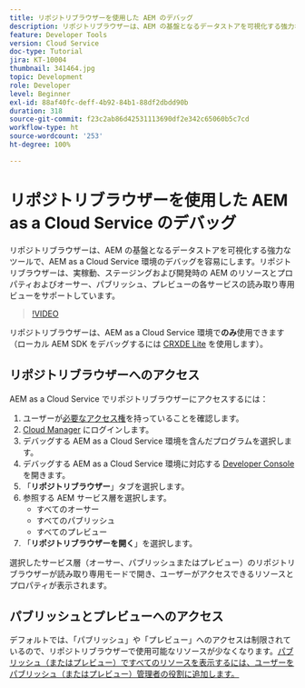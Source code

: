 ```yaml
---
title: リポジトリブラウザーを使用した AEM のデバッグ
description: リポジトリブラウザーは、AEM の基盤となるデータストアを可視化する強力なツールで、AEM as a Cloud Service 環境のデバッグを容易にします。
feature: Developer Tools
version: Cloud Service
doc-type: Tutorial
jira: KT-10004
thumbnail: 341464.jpg
topic: Development
role: Developer
level: Beginner
exl-id: 88af40fc-deff-4b92-84b1-88df2dbdd90b
duration: 318
source-git-commit: f23c2ab86d42531113690df2e342c65060b5c7cd
workflow-type: ht
source-wordcount: '253'
ht-degree: 100%

---
```


# リポジトリブラウザーを使用した AEM as a Cloud Service のデバッグ

リポジトリブラウザーは、AEM の基盤となるデータストアを可視化する強力なツールで、AEM as a Cloud Service 環境のデバッグを容易にします。リポジトリブラウザーは、実稼動、ステージングおよび開発時の AEM のリソースとプロパティおよびオーサー、パブリッシュ、プレビューの各サービスの読み取り専用ビューをサポートしています。

>[!VIDEO](https://video.tv.adobe.com/v/341464?quality=12&learn=on)

リポジトリブラウザーは、AEM as a Cloud Service 環境で&#x200B;__のみ__&#x200B;使用できます（ローカル AEM SDK をデバッグするには [CRXDE Lite](../aem-sdk-local-quickstart/other-tools.md#crxde-lite) を使用します）。

## リポジトリブラウザーへのアクセス

AEM as a Cloud Service でリポジトリブラウザーにアクセスするには：

1. ユーザーが[必要なアクセス権](https://experienceleague.adobe.com/docs/experience-manager-cloud-service/content/implementing/developer-tools/repository-browser.html?lang=ja#access-prerequisites)を持っていることを確認します。
1. [Cloud Manager](https://my.cloudmanager.adobe.com) にログインします。
1. デバッグする AEM as a Cloud Service 環境を含んだプログラムを選択します。
1. デバッグする AEM as a Cloud Service 環境に対応する [Developer Console](./developer-console.md) を開きます。
1. 「__リポジトリブラウザー__」タブを選択します。
1. 参照する AEM サービス層を選択します。
   + すべてのオーサー
   + すべてのパブリッシュ
   + すべてのプレビュー
1. 「__リポジトリブラウザーを開く__」を選択します。

選択したサービス層（オーサー、パブリッシュまたはプレビュー）のリポジトリブラウザーが読み取り専用モードで開き、ユーザーがアクセスできるリソースとプロパティが表示されます。

## パブリッシュとプレビューへのアクセス

デフォルトでは、「パブリッシュ」や「プレビュー」へのアクセスは制限されているので、リポジトリブラウザーで使用可能なリソースが少なくなります。[パブリッシュ（またはプレビュー）ですべてのリソースを表示するには、ユーザーをパブリッシュ（またはプレビュー）管理者の役割に追加します。](https://experienceleague.adobe.com/docs/experience-manager-cloud-service/content/implementing/developer-tools/repository-browser.html?lang=ja#navigate-the-hierarchy)
